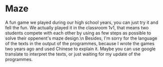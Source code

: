 # Maze
A fun game we played during our high school years, you can just try it and fell the fun. We actually played it in the classroom 1v1, that means two students compete with each other by using as few steps as possible to solve their oppenent's maze design.\n
Besides, I'm sorry for the language of the texts in the output of the programmes, because I wrote the games two years ago and used Chinese to explain it. Maybe you can use google translate to interpret the texts, or just waiting for my update of the programmes.
